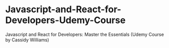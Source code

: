 # Javascript-and-React-for-Developers-Udemy-Course
Javascript and React for Developers: Master the Essentials (Udemy Course by Cassidy Williams)
